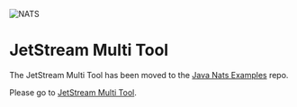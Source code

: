 ![NATS](../../../../../javadoc/images/large-logo.png)

# JetStream Multi Tool

The JetStream Multi Tool has been moved to the [Java Nats Examples](https://github.com/nats-io/java-nats-examples) repo.

Please go to [JetStream Multi Tool](https://github.com/nats-io/java-nats-examples/js-multi-tool).
